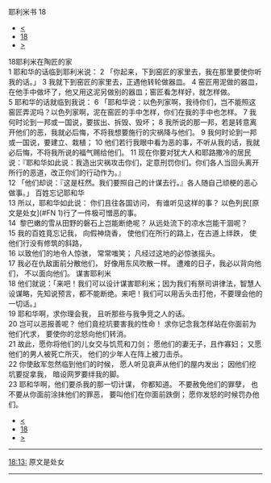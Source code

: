 ﻿





 耶利米书 18




* [<](bible/JER17.md)
* [18](bible/JER.md)
* [>](bible/JER19.md)



 
18耶利米在陶匠的家  
1 耶和华的话临到耶利米说： 
2 「你起来，下到窑匠的家里去，我在那里要使你听我的话。」 
3 我就下到窑匠的家里去，正遇他转轮做器皿。 
4 窑匠用泥做的器皿，在他手中做坏了，他又用这泥另做别的器皿；窑匠看怎样好，就怎样做。  
5 耶和华的话就临到我说： 
6 「耶和华说：以色列家啊，我待你们，岂不能照这窑匠弄泥吗？以色列家啊，泥在窑匠的手中怎样，你们在我的手中也怎样。 
7 我何时论到一邦或一国说，要拔出、拆毁、毁坏； 
8 我所说的那一邦，若是转意离开他们的恶，我就必后悔，不将我想要施行的灾祸降与他们。 
9 我何时论到一邦或一国说，要建立、栽植； 
10 他们若行我眼中看为恶的事，不听从我的话，我就必后悔，不将我所说的福气赐给他们。 
11 现在你要对犹大人和耶路撒冷的居民说：『耶和华如此说：我造出灾祸攻击你们，定意刑罚你们。你们各人当回头离开所行的恶道，改正你们的行动作为。』  
12 「他们却说：『这是枉然。我们要照自己的计谋去行。』各人随自己顽梗的恶心做事。」 百姓忘记耶和华  
13 所以，耶和华如此说： 你们且往各国访问， 有谁听见这样的事？ 以色列民[原文是处女](#FN
1)行了一件极可憎恶的事。  
14  黎巴嫩的雪从田野的磐石上岂能断绝呢？ 从远处流下的凉水岂能干涸呢？  
15 我的百姓竟忘记我， 向假神烧香， 使他们在所行的路上，在古道上绊跌， 使他们行没有修筑的斜路，  
16 以致他们的地令人惊骇， 常常嗤笑； 凡经过这地的必惊骇摇头。  
17 我必在仇敌面前分散他们， 好像用东风吹散一样。 遭难的日子，我必以背向他们， 不以面向他们。 谋害耶利米  
18 他们就说：「来吧！我们可以设计谋害耶利米；因为我们有祭司讲律法，智慧人设谋略，先知说预言，都不能断绝。来吧！我们可以用舌头击打他，不要理会他的一切话。」  
19 耶和华啊，求你理会我， 且听那些与我争竞之人的话。  
20 岂可以恶报善呢？ 他们竟挖坑要害我的性命！ 求你记念我怎样站在你面前为他们代求， 要使你的忿怒向他们转消。  
21 故此，愿你将他们的儿女交与饥荒和刀剑； 愿他们的妻无子，且作寡妇； 又愿他们的男人被死亡所灭， 他们的少年人在阵上被刀击杀。  
22 你使敌军忽然临到他们的时候， 愿人听见哀声从他们的屋内发出； 因他们挖坑要捉拿我， 暗设网罗要绊我的脚。  
23 耶和华啊，他们要杀我的那一切计谋， 你都知道。 不要赦免他们的罪孽， 也不要从你面前涂抹他们的罪恶， 要叫他们在你面前跌倒； 愿你发怒的时候罚办他们。 
* [<](bible/JER17.md)
* [18](bible/JER.md)
* [>](bible/JER19.md)





---


[18:13:](#V13)
原文是处女




---









